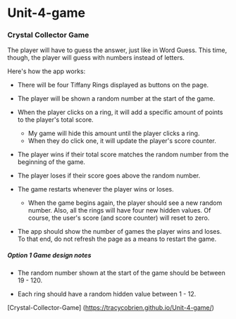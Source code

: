 # Unit-4-game

###  Crystal Collector Game 


The player will have to guess the answer, just like in Word Guess. This time, though, the player will guess with numbers instead of letters. 

 Here's how the app works:

   * There will be four Tiffany Rings displayed as buttons on the page.

   * The player will be shown a random number at the start of the game.

   * When the player clicks on a ring, it will add a specific amount of points to the player's total score. 

     * My game will hide this amount until the player clicks a ring.
     * When they do click one, it will update the player's score counter.

   * The player wins if their total score matches the random number from the beginning of the game.

   * The player loses if their score goes above the random number.

   * The game restarts whenever the player wins or loses.

     * When the game begins again, the player should see a new random number. Also, all the rings will have four new hidden values. Of course, the user's score (and score counter) will reset to zero.

   * The app should show the number of games the player wins and loses. To that end, do not refresh the page as a means to restart the game.

##### Option 1 Game design notes

* The random number shown at the start of the game should be between 19 - 120.

* Each ring should have a random hidden value between 1 - 12.





[Crystal-Collector-Game] (https://tracycobrien.github.io/Unit-4-game/)
